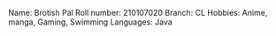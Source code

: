 Name: Brotish Pal
Roll number: 210107020
Branch: CL
Hobbies: Anime, manga, Gaming, Swimming
Languages: Java